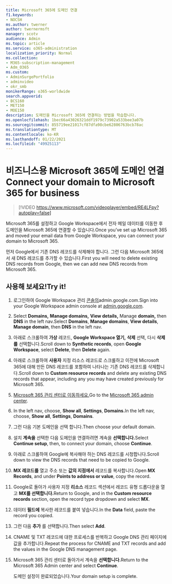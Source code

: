```yaml
---
title: Microsoft 365에 도메인 연결
f1.keywords:
- NOCSH
ms.author: twerner
author: twernermsft
manager: scotv
audience: Admin
ms.topic: article
ms.service: o365-administration
localization_priority: Normal
ms.collection:
- M365-subscription-management
- Adm_O365
ms.custom:
- AdminSurgePortfolio
- adminvideo
- okr_smb
monikerRange: o365-worldwide
search.appverid:
- BCS160
- MET150
- MOE150
description: 도메인을 Microsoft 365에 연결하는 방법을 학습합니다.
ms.openlocfilehash: 1bec66a43026321ddf1979c73902a533bee3a07b
ms.sourcegitcommit: 855719ee21017cf87dfa98cbe62806763bcb78ac
ms.translationtype: MT
ms.contentlocale: ko-KR
ms.lasthandoff: 01/22/2021
ms.locfileid: "49925113"
---
```

# <a name="connect-your-domain-to-microsoft-365-for-business"></a><span data-ttu-id="aa3ea-103">비즈니스용 Microsoft 365에 도메인 연결</span><span class="sxs-lookup"><span data-stu-id="aa3ea-103">Connect your domain to Microsoft 365 for business</span></span>

> [!VIDEO https://www.microsoft.com/videoplayer/embed/RE4LFpy?autoplay=false]

<span data-ttu-id="aa3ea-104">Microsoft 365를 설정하고 Google Workspace에서 전자 메일 데이터를 이동한 후 도메인을 Microsoft 365에 연결할 수 있습니다.</span><span class="sxs-lookup"><span data-stu-id="aa3ea-104">Once you’ve set up Microsoft 365 and moved your email data from Google Workspace, you can connect your domain to Microsoft 365.</span></span> 

<span data-ttu-id="aa3ea-105">먼저 Google에서 기존 DNS 레코드를 삭제해야 합니다. 그런 다음 Microsoft 365에서 새 DNS 레코드를 추가할 수 있습니다.</span><span class="sxs-lookup"><span data-stu-id="aa3ea-105">First you will need to delete existing DNS records from Google, then we can add new DNS records from Microsoft 365.</span></span>

## <a name="try-it"></a><span data-ttu-id="aa3ea-106">사용해 보세요!</span><span class="sxs-lookup"><span data-stu-id="aa3ea-106">Try it!</span></span>

1. <span data-ttu-id="aa3ea-107">로그인하여 Google Workspace 관리 [콘솔의](https://admin.google.com)admin.google.com.</span><span class="sxs-lookup"><span data-stu-id="aa3ea-107">Sign into your Google Workspace admin console at [admin.google.com](https://admin.google.com).</span></span>
1. <span data-ttu-id="aa3ea-108">Select **Domains,** **Manage domains,** **View details,** Manage **domain,** then **DNS** in the left nav.</span><span class="sxs-lookup"><span data-stu-id="aa3ea-108">Select **Domains**, **Manage domains**, **View details**, **Manage domain**, then **DNS** in the left nav.</span></span>
1. <span data-ttu-id="aa3ea-109">아래로 스크롤하여 **가상** 레코드, **Google Workspace 열기,** **삭제** 선택, 다시 **삭제를** 선택합니다.</span><span class="sxs-lookup"><span data-stu-id="aa3ea-109">Scroll down to **Synthetic records**, open **Google Workspace**, select **Delete**, then **Delete** again.</span></span>
1. <span data-ttu-id="aa3ea-110">아래로 스크롤하여 **사용자** 지정 리소스 레코드로 스크롤하고 이전에 Microsoft 365에 대해 만든 DNS 레코드를 포함하여 나타나는 기존 DNS 레코드를 삭제합니다.</span><span class="sxs-lookup"><span data-stu-id="aa3ea-110">Scroll down to **Custom resource records** and delete any existing DNS records that appear, including any you may have created previously for Microsoft 365.</span></span>
1. <span data-ttu-id="aa3ea-111">[Microsoft 365 관리 센터로 이동하세요.](https://admin.microsoft.com)</span><span class="sxs-lookup"><span data-stu-id="aa3ea-111">Go to the [Microsoft 365 admin center](https://admin.microsoft.com).</span></span>
1. <span data-ttu-id="aa3ea-112">In the left nav, choose, **Show all**, **Settings**, **Domains.**</span><span class="sxs-lookup"><span data-stu-id="aa3ea-112">In the left nav, choose, **Show all**, **Settings**, **Domains**.</span></span>
1. <span data-ttu-id="aa3ea-113">그런 다음 기본 도메인을 선택 합니다.</span><span class="sxs-lookup"><span data-stu-id="aa3ea-113">Then choose your default domain.</span></span>
1. <span data-ttu-id="aa3ea-114">설치 **계속을** 선택한 다음 도메인을 연결하려면 계속을 **선택합니다.**</span><span class="sxs-lookup"><span data-stu-id="aa3ea-114">Select **Continue setup**, then, to connect your domain, choose  **Continue**.</span></span>
1. <span data-ttu-id="aa3ea-115">아래로 스크롤하여 Google에 복사해야 하는 DNS 레코드를 시청합니다.</span><span class="sxs-lookup"><span data-stu-id="aa3ea-115">Scroll down to view the DNS records that need to be copied to Google.</span></span>
1. <span data-ttu-id="aa3ea-116">**MX 레코드를** 열고 주소 또는 **값의 지점에서** 레코드를 복사합니다.</span><span class="sxs-lookup"><span data-stu-id="aa3ea-116">Open **MX Records**, and under **Points to address or value**, copy the record.</span></span>
1. <span data-ttu-id="aa3ea-117">Google로 돌아가 사용자 지정 **리소스** 레코드 섹션에서 레코드 유형 드롭다운을 열고 **MX를 선택합니다.**</span><span class="sxs-lookup"><span data-stu-id="aa3ea-117">Return to Google, and in the **Custom resource records** section, open the record type dropdown and select **MX**.</span></span>
1. <span data-ttu-id="aa3ea-118">데이터 **필드에** 복사한 레코드를 붙여 넣습니다.</span><span class="sxs-lookup"><span data-stu-id="aa3ea-118">In the **Data** field, paste the record you copied.</span></span>
1. <span data-ttu-id="aa3ea-119">그런 다음 **추가** 를 선택합니다.</span><span class="sxs-lookup"><span data-stu-id="aa3ea-119">Then select **Add**.</span></span>
1. <span data-ttu-id="aa3ea-120">CNAME 및 TXT 레코드에 대한 프로세스를 반복하고 Google DNS 관리 페이지에 값을 추가합니다.</span><span class="sxs-lookup"><span data-stu-id="aa3ea-120">Repeat the process for CNAME and TXT records and add the values in the Google DNS management page.</span></span>
1. <span data-ttu-id="aa3ea-121">Microsoft 365 관리 센터로 돌아가서 계속을 **선택합니다.**</span><span class="sxs-lookup"><span data-stu-id="aa3ea-121">Return to the Microsoft 365 Admin center and select **Continue**.</span></span>

    <span data-ttu-id="aa3ea-122">도메인 설정이 완료되었습니다.</span><span class="sxs-lookup"><span data-stu-id="aa3ea-122">Your domain setup is complete.</span></span>